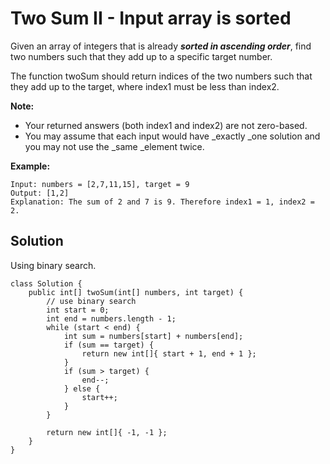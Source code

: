 # Two Sum II - Input array is sorted

Given an array of integers that is already _**sorted in ascending order**_, find two numbers such that they add up to a specific target number.

The function twoSum should return indices of the two numbers such that they add up to the target, where index1 must be less than index2.

**Note:**

* Your returned answers \(both index1 and index2\) are not zero-based.
* You may assume that each input would have _exactly _one solution and you may not use the _same _element twice. 

**Example:**

```
Input: numbers = [2,7,11,15], target = 9
Output: [1,2]
Explanation: The sum of 2 and 7 is 9. Therefore index1 = 1, index2 = 2.
```

## Solution

Using binary search. 

```
class Solution {
    public int[] twoSum(int[] numbers, int target) {
        // use binary search
        int start = 0;
        int end = numbers.length - 1;
        while (start < end) {
            int sum = numbers[start] + numbers[end];
            if (sum == target) {
                return new int[]{ start + 1, end + 1 };
            }
            if (sum > target) {
                end--;
            } else {
                start++;
            }
        }
        
        return new int[]{ -1, -1 };
    }
}
```



